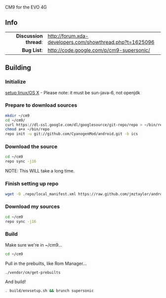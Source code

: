 CM9 for the EVO 4G

## Info

|||
|-----------------------------------:|:--------------------------|
|**Discussion thread**: | http://forum.xda-developers.com/showthread.php?t=1625096
|**Bug List**:		| http://code.google.com/p/cm9-supersonic/

## Building 

### Initialize
[setup linux/OS X](http://source.android.com/source/initializing.html) - Please note: it must be sun-java-6, not openjdk

### Prepare to download sources
```bash
mkdir ~/cm9
cd ~/cm9/
curl https://dl-ssl.google.com/dl/googlesource/git-repo/repo > ~/bin/repo
chmod a+x ~/bin/repo
repo init -u git://github.com/CyanogenMod/android.git -b ics
```

### Download the source
```bash
cd ~/cm9
repo sync -j16
```
NOTE: This WILL take a long time.

### Finish setting up repo
```bash
wget -O .repo/local_manifest.xml https://raw.github.com/jmztaylor/android_device_htc_supersonic/master/Manifest/local_manifest.xml
```

### Download my sources
```bash
cd ~/cm9
repo sync -j16
```

### Build
Make sure we're in ~/cm9...
```bash
cd ~/cm9
```
Pull in the prebuilts, like Rom Manager...
```bash
./vendor/cm/get-prebuilts
```
And build!
```bash
. build/envsetup.sh && brunch supersonic
```

